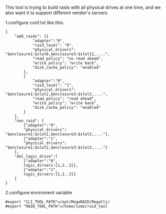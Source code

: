 This tool is trying to build raids with all physical drives at one time, and we also want it to
 support different vendor's servers

1.configure conf.txt like this:
```
{
    "add_raids": [{
            "adapter":"0",
            "raid_level": "0",
            "physical_drivers": "$enclosure1:$slot0,$enclosure3:$slot11,....",
            "read_policy": "no read ahead",
            "write_policy": "write back",
            "disk_cache_policy": "enabled"
        },
        {
            "adapter":"0",
            "raid_level": "1",
            "physical_drivers": "$enclosure1:$slot2,$enclosure3:$slot3,....",
            "read_policy": "read ahead",
            "write_policy": "write back",
            "disk_cache_policy": "enabled"
        }
    ],
    "non_raid": [
        {"adapter":"0",
        "physical_drivers": "$enclosure1:$slot2,$enclosure3:$slot3,...."},
        {"adapter":"1",
        "physical_drivers": "$enclosure1:$slot2,$enclosure3:$slot3,...."}
    ],
    "del_logic_drive":[
        {"adapter":"0",
        logic_dirvers:[1,2..3]},
        {"adapter":"1",
        logic_dirvers:[1,2..3]}
    ]
}
```
2.configure enviroment variable
```
#export "CLI_TOOL_PATH"=/opt/MegaRAID/MegaCli/
#export "RAID_TOOL_PATH"=/home/code/raid_tool
```
